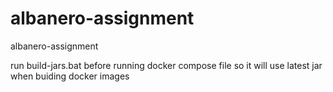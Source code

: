 # albanero-assignment
albanero-assignment 

run build-jars.bat before running docker compose file so it will use latest jar when buiding docker images 

